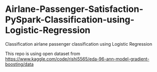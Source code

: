# Airlane-Passenger-Satisfaction-PySpark-Classification-using-Logistic-Regression

Classification airlane passenger classification using Logistic Regression

This repo is using open dataset from https://www.kaggle.com/code/rishi5565/eda-96-ann-model-gradient-boosting/data
